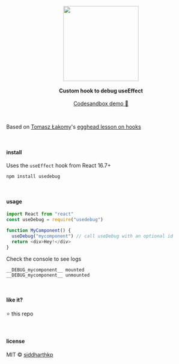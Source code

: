 <p align="center">
  <img src="https://octodex.github.com/images/daftpunktocat-guy.gif" height="200px"/>
  <br><br>
  <b>Custom hook to debug useEffect</b>
  <br><br>
  <a href="https://codesandbox.io/s/0qqmmv251w?moduleview=1"/>Codesandbox demo 🔗</a>
</p>

&nbsp;

Based on [Tomasz Łakomy](https://twitter.com/tlakomy)'s [egghead lesson on hooks ](https://egghead.io/lessons/react-use-react-useeffect-hook-to-see-how-many-times-component-mounts-and-unmounts)

&nbsp;

#### install

Uses the `useEffect` hook from React 16.7+

```
npm install usedebug
```

&nbsp;

#### usage

```js
import React from "react"
const useDebug = require("usedebug")

function MyComponent() {
  useDebug("mycomponent") // call useDebug with an optional id
  return <div>Hey!</div>
}
```

Check the console to see logs

```
__DEBUG_mycomponent__ mounted 
__DEBUG_mycomponent__ unmounted
```

&nbsp;

#### like it?

:star: this repo

&nbsp;

#### license

MIT © [siddharthkp](https://github.com/siddharthkp)
